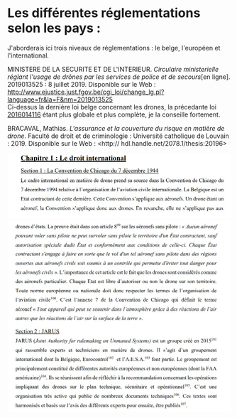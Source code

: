 # Les différentes réglementations selon les pays :  

J'aborderais ici trois niveaux de réglementations : le belge, l'européen et l'international.  

MINISTERE DE LA SECURITE ET DE L'INTERIEUR. *Circulaire ministerielle réglant l'usage de drônes par les services de police et de secours*[en ligne]. 2019013525 : 8 juillet 2019. Disponible sur le Web : <http://www.ejustice.just.fgov.be/cgi_loi/change_lg.pl?language=fr&la=F&nm=2019013525>  
Ci-dessus la dernière loi belge concernant les drones, la précedante loi [2016014116](https://www.ejustice.just.fgov.be/cgi_loi/change_lg.pl?language=fr&la=F&cn=2016041002&table_name=loi) étant plus globale et plus complète, je la conseille fortement.  

BRACAVAL, Mathias. *L'assurance et la couverture du risque en matière de drone*.  Faculté de droit
et de criminologie : Université catholique de Louvain : 2019. Disponible sur le Web : <http://
hdl.handle.net/2078.1/thesis:20196>

![screglefr](images/regle1.jpg)
![screglefr](images/regle2.jpg)
